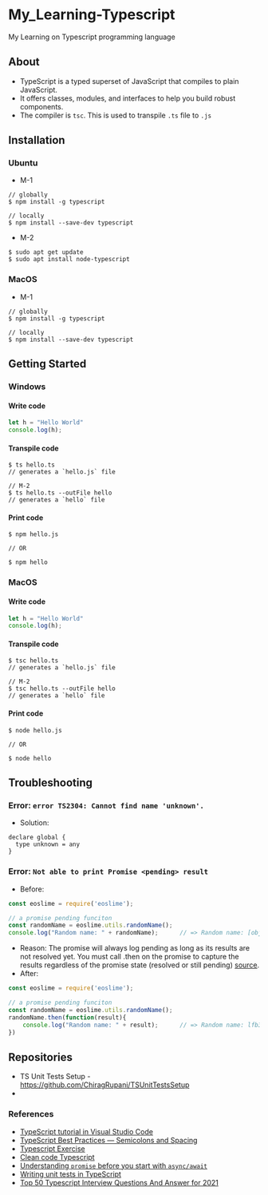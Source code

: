 # My_Learning-Typescript
My Learning on Typescript programming language

## About
* TypeScript is a typed superset of JavaScript that compiles to plain JavaScript. 
* It offers classes, modules, and interfaces to help you build robust components.
* The compiler is `tsc`. This is used to transpile `.ts` file to `.js`

## Installation
### Ubuntu
- M-1
```console
// globally
$ npm install -g typescript

// locally
$ npm install --save-dev typescript
```
- M-2
```console
$ sudo apt get update
$ sudo apt install node-typescript
```

### MacOS
- M-1
```console
// globally
$ npm install -g typescript

// locally
$ npm install --save-dev typescript
```


## Getting Started
### Windows

#### Write code
```ts
let h = "Hello World"
console.log(h);
```
#### Transpile code
```console
$ ts hello.ts
// generates a `hello.js` file

// M-2
$ ts hello.ts --outFile hello
// generates a `hello` file
```

#### Print code
```console
$ npm hello.js

// OR

$ npm hello
```

### MacOS

#### Write code
```ts
let h = "Hello World"
console.log(h);
```
#### Transpile code
```console
$ tsc hello.ts
// generates a `hello.js` file

// M-2
$ tsc hello.ts --outFile hello
// generates a `hello` file
```

#### Print code
```console
$ node hello.js

// OR

$ node hello
```

## Troubleshooting
### Error: `error TS2304: Cannot find name 'unknown'.`
* Solution:

```
declare global {
  type unknown = any
}
```
### Error: `Not able to print Promise <pending> result`
* Before:
```ts
const eoslime = require('eoslime');

// a promise pending funciton
const randomName = eoslime.utils.randomName();
console.log("Random name: " + randomName);		// => Random name: [object Promise]
```
* Reason: The promise will always log pending as long as its results are not resolved yet. You must call .then on the promise to capture the results regardless of the promise state (resolved or still pending) [source](https://stackoverflow.com/a/38884856/6774636).
* After:
```ts
const eoslime = require('eoslime');

// a promise pending funciton
const randomName = eoslime.utils.randomName();
randomName.then(function(result){
	console.log("Random name: " + result);		// => Random name: lfb3a45e344e
})
```

## Repositories
* TS Unit Tests Setup - https://github.com/ChiragRupani/TSUnitTestsSetup
* 

### References
* [TypeScript tutorial in Visual Studio Code](https://code.visualstudio.com/docs/typescript/typescript-tutorial)
* [TypeScript Best Practices — Semicolons and Spacing](https://levelup.gitconnected.com/typescript-best-practices-semicolons-and-spacing-5be9c5963604)
* [Typescript Exercise](https://github.com/typescript-exercises/typescript-exercises/tree/master/src/exercises)
* [Clean code Typescript](https://github.com/labs42io/clean-code-typescript)
* [Understanding `promise` before you start with `async/await`](https://bluepnume.medium.com/learn-about-promises-before-you-start-using-async-await-eb148164a9c8)
* [Writing unit tests in TypeScript](https://chiragrupani.medium.com/writing-unit-tests-in-typescript-d4719b8a0a40)
* [Top 50 Typescript Interview Questions And Answer for 2021](https://www.simplilearn.com/tutorials/typescript-tutorial/typescript-interview-questions)